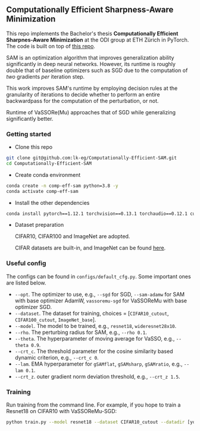 ## Computationally Efficient Sharpness-Aware Minimization


This repo implements the Bachelor's thesis **Computationally Efficient Sharpnes-Aware Minimization** at the ODI group at ETH Zürich in PyTorch.
The code is built on top of [this repo](https://github.com/BingcongLi/VaSSO/tree/main).

SAM is an optimization algorithm that improves generalization ability significantly in deep neural networks. However, its runtime is roughly double that of
baseline optimizers such as SGD due to the computation of *two* gradients *per* iteration step.

This work improves SAM's runtime by employing decision rules at the granularity of iterations to decide whether to perform an entire backwardpass for the
computation of the perturbation, or not.

Runtime of VaSSORe(Mu) approaches that of SGD while generalizing significantly better.


### Getting started

- Clone this repo

```bash
git clone git@github.com:lk-eg/Computationally-Efficient-SAM.git
cd Computationally-Efficient-SAM
```


- Create conda environment

```bash
conda create -n comp-eff-sam python=3.8 -y
conda activate comp-eff-sam
```

- Install the other dependencies

```bash
conda install pytorch==1.12.1 torchvision==0.13.1 torchaudio==0.12.1 cudatoolkit=11.3 -c pytorch
```

- Dataset preparation

    CIFAR10, CIFAR100 and ImageNet are adopted.

    CIFAR datasets are built-in, and ImageNet can be found [here](http://image-net.org/).

### Useful config

The configs can be found in `configs/default_cfg.py`. Some important ones are listed below.

- `--opt`. The optimizer to use, e.g., `--sgd` for SGD, `--sam-adamw` for SAM with base optimizer AdamW, `vassoremu-sgd` for VaSSOReMu with base optimizer SGD.
- `--dataset`. The dataset for training, choices = [`CIFAR10_cutout`, `CIFAR100_cutout`, `ImageNet_base`].
- `--model`. The model to be trained, e.g., `resnet18`, `wideresnet28x10`.
- `--rho`. The perturbing radius for SAM, e.g., `--rho 0.1`.
- `--theta`. The hyperparameter of moving average for VaSSO, e.g., `--theta 0.9`.
- `--crt_c`. The threshold parameter for the cosine similarity based dynamic criterion, e.g., `--crt_c 0`.
- `--lam`. EMA hyperparameter for `gSAMflat`, `gSAMsharp`, `gSAMratio`, e.g., `--lam 0.1`.
- `--crt_z`. outer gradient norm deviation threshold, e.g., `--crt_z 1.5`.

### Training

Run training from the command line. For example, if you hope to train a Resnet18 on CIFAR10 with VaSSOReMu-SGD:

```bash
python train.py --model resnet18 --dataset CIFAR10_cutout --datadir [your path to dataset] --opt vassoremu-sgd --lr 0.05 --weight_decay 1e-3 --rho 0.1 --theta 0.4 --crt gSAMsharp --lam 0.2 --crt_z 1.5 --seed [how about 3107]
```
